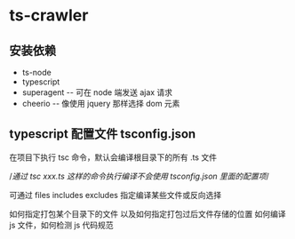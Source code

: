 # ts-crawler

## 安装依赖

* ts-node
* typescript
* superagent -- 可在 node 端发送 ajax 请求
* cheerio -- 像使用 jquery 那样选择 dom 元素

## typescript 配置文件  tsconfig.json

在项目下执行 tsc 命令，默认会编译根目录下的所有 .ts 文件

/*通过 tsc xxx.ts 这样的命令执行编译不会使用 tsconfig.json 里面的配置项*/

可通过 files includes excludes 指定编译某些文件或反向选择

如何指定打包某个目录下的文件 以及如何指定打包过后文件存储的位置
如何编译 js 文件，如何检测 js 代码规范